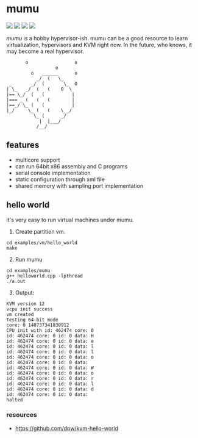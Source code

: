 # mumu

![](https://img.shields.io/github/commit-activity/m/m8/mumu_visor) ![](https://img.shields.io/tokei/lines/github/m8/mumu_visor) ![](https://img.shields.io/github/license/m8/mumu_visor) ![](https://img.shields.io/github/contributors/m8/mumu_visor)


*mumu* is a hobby hypervisor-ish. mumu can be a good resource to learn virtualization, hypervisors and KVM right now. In the future, who knows, it may become a real hypervisor.

```
       o                 o
                  o
         o   ______      o
           _/  (   \_
 _       _/  (       \_  O
| \_   _/  (   (    0  \
|== \_/  (   (          |
|=== _ (   (   (        |
|==_/ \_ (   (          |
|_/     \_ (   (    \__/
          \_ (      _/
            |  |___/
           /__/
```

## features
- multicore support
- can run 64bit x86 assembly and C programs
- serial console implementation
- static configuration through xml file
- shared memory with sampling port implementation

## hello world

it's very easy to run virtual machines under mumu.

1. Create partition vm.
```
cd examples/vm/hello_world
make
```

2. Run mumu
```
cd examples/mumu
g++ helloworld.cpp -lpthread
./a.out
```

3. Output:
```
KVM version 12
vcpu init success
vm created 
Testing 64-bit mode
core: 0 140737341830912
CPU init with id: 462474 core: 0
id: 462474 core: 0 id: 0 data: H
id: 462474 core: 0 id: 0 data: e
id: 462474 core: 0 id: 0 data: l
id: 462474 core: 0 id: 0 data: l
id: 462474 core: 0 id: 0 data: o
id: 462474 core: 0 id: 0 data:  
id: 462474 core: 0 id: 0 data: W
id: 462474 core: 0 id: 0 data: o
id: 462474 core: 0 id: 0 data: r
id: 462474 core: 0 id: 0 data: l
id: 462474 core: 0 id: 0 data: d
id: 462474 core: 0 id: 0 data: 
halted
```

### resources
- https://github.com/dpw/kvm-hello-world